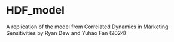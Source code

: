 # HDF_model
A replication of the model from Correlated Dynamics in Marketing Sensitivities by Ryan Dew and Yuhao Fan (2024)
